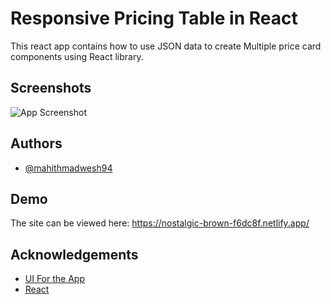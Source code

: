 
# Responsive Pricing Table in React

This react app contains how to use JSON data to create Multiple price card components using React library.




## Screenshots

![App Screenshot](https://via.placeholder.com/468x300?text=App+Screenshot+Here)

  
## Authors

- [@mahithmadwesh94](https://github.com/mahithmadwesh94)

  
## Demo

The site can be viewed here: https://nostalgic-brown-f6dc8f.netlify.app/

  
## Acknowledgements

 - [UI For the App](https://startbootstrap.com/snippets/pricing-table)
 - [React](https://reactjs.org/)

  
